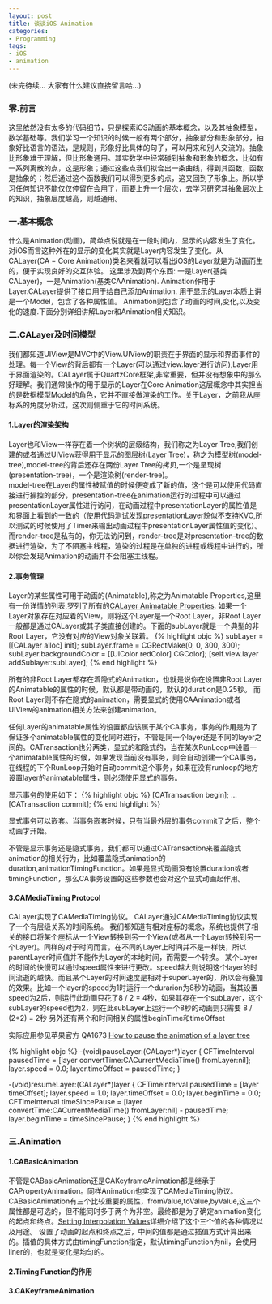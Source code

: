 ```yaml
---
layout: post
title: 谈谈iOS Animation
categories:
- Programming
tags:
- iOS
- animation
---
```



(未完待续... 大家有什么建议直接留言哈...)
### 零.前言
 这里依然没有太多的代码细节，只是探索iOS动画的基本概念，以及其抽象模型，数学基础等。我们学习一个知识的时候一般有两个部分，抽象部分和形象部分，抽象好比语言的语法，是规则，形象好比具体的句子，可以用来和别人交流的。抽象比形象难于理解，但比形象通用。其实数学中经常碰到抽象和形象的概念，比如有一系列离散的点，这是形象；通过这些点我们拟合出一条曲线，得到其函数，函数是抽象的；然后通过这个函数我们可以得到更多的点，这又回到了形象上。所以学习任何知识不能仅仅停留在会用了，而要上升一个层次，去学习研究其抽象层次上的知识，抽象层度越高，则越通用。

### 一.基本概念
什么是Animation(动画)，简单点说就是在一段时间内，显示的内容发生了变化。对iOS而言这种外在的显示的变化其实就是Layer内容发生了变化。从CALayer(CA = Core Animation)类名来看就可以看出iOS的Layer就是为动画而生的，便于实现良好的交互体验。
这里涉及到两个东西: 一是Layer(基类CALayer)，一是Animation(基类CAAnimation). Animation作用于Layer.CALayer提供了接口用于给自己添加Animation.
用于显示的Layer本质上讲是一个Model，包含了各种属性值。
Animation则包含了动画的时间,变化,以及变化的速度.下面分别详细讲解Layer和Animation相关知识。 

### 二.CALayer及时间模型
我们都知道UIView是MVC中的View.UIView的职责在于界面的显示和界面事件的处理。每一个View的背后都有一个Layer(可以通过view.layer进行访问),Layer用于界面渲染的。CALayer属于QuartzCore框架,非常重要，但并没有想象中的那么好理解。我们通常操作的用于显示的Layer在Core Animation这层概念中其实担当的是数据模型Model的角色，它并不直接做渲染的工作。关于Layer，之前我从座标系的角度分析过，这次则侧重于它的时间系统。

#### 1.Layer的渲染架构
Layer也和View一样存在着一个树状的层级结构，我们称之为Layer Tree,我们创建的或者通过UIView获得用于显示的图层树(Layer Tree)，称之为模型树(model-tree),model-tree的背后还存在两份Layer Tree的拷贝,一个是呈现树(presentation-tree)，一个是渲染树(render-tree)。     
model-tree在Layer的属性被赋值的时候便变成了新的值，这个是可以使用代码直接进行操控的部分，presentation-tree在animation运行的过程中可以通过presentationLayer属性进行访问，在动画过程中presentationLayer的属性值是和界面上看到的一致的（使用代码测试发现presentationLayer貌似不支持KVO,所以测试的时候使用了Timer来输出动画过程中presentationLayer属性值的变化）。而render-tree是私有的，你无法访问到，render-tree是对presentation-tree的数据进行渲染，为了不阻塞主线程，渲染的过程是在单独的进程或线程中进行的，所以你会发现Animation的动画并不会阻塞主线程。

#### 2.事务管理
Layer的某些属性可用于动画的(Animatable),称之为Animatable Properties,这里有一份详情的列表,罗列了所有的[CALayer Animatable Properties](http://developer.apple.com/library/ios/#documentation/Cocoa/Conceptual/CoreAnimation_guide/Articles/AnimProps.html).
如果一个Layer对象存在对应着的View，则将这个Layer是一个Root Layer，非Root Layer一般都是通过CALayer或其子类直接创建的。下面的subLayer就是一个典型的非Root Layer，它没有对应的View对象关联着。
{% highlight objc %}
    subLayer = [[CALayer alloc] init];
    subLayer.frame = CGRectMake(0, 0, 300, 300);
    subLayer.backgroundColor = [[UIColor redColor] CGColor];
    [self.view.layer addSublayer:subLayer];
{% end highlight %}
     
所有的非Root Layer都存在着隐式的Animation，也就是说你在设置非Root Layer的Animatable的属性的时候，默认都是带动画的，默认的duration是0.25秒。
而Root Layer则不存在隐式的animation，需要显式的使用CAAnimation或者UIView的animation相关方法来创建animation。    

任何Layer的animatable属性的设置都应该属于某个CA事务，事务的作用是为了保证多个animatable属性的变化同时进行，不管是同一个layer还是不同的layer之间的。CATransaction也分两类，显式的和隐式的，当在某次RunLoop中设置一个animatable属性的时候，如果发现当前没有事务，则会自动创建一个CA事务，在线程的下个RunLoop开始时自动commit这个事务，如果在没有runloop的地方设置layer的animatable属性，则必须使用显式的事务。   

显示事务的使用如下：
{% highlight objc %}
[CATransaction begin];
...  
[CATransaction commit];
{% end highlight %}

显式事务可以嵌套。当事务嵌套时候，只有当最外层的事务commit了之后，整个动画才开始。

不管是显示事务还是隐式事务，我们都可以通过CATransaction来覆盖隐式animation的相关行为，比如覆盖隐式animation的duration,animationTimingFunction。如果是显式动画没有设置duration或者timingFunction，那么CA事务设置的这些参数也会对这个显式动画起作用。



#### 3.CAMediaTiming Protocol

CALayer实现了CAMediaTiming协议。
CALayer通过CAMediaTiming协议实现了一个有层级关系的时间系统。
我们都知道有相对座标的概念，系统也提供了相关的接口将某个座标从一个View转换到另一个View(或者从一个Layer转换到另一个Layer)。同样的对于时间而言，在不同的Layer上时间并不是一样快，所以parentLayer时间值并不能作为Layer的本地时间，而需要一个转换。
某个Layer的时间的快慢可以通过speed属性来进行更改。speed越大则说明这个layer的时间流逝的越快。而且某个Layer的时间速度是相对于superLayer的，所以会有叠加的效果。比如一个layer的speed为1时运行一个durarion为8秒的动画，当其设置speed为2后，则运行此动画只花了8 / 2 = 4秒，如果其存在一个subLayer，这个subLayer的speed也为2，则在此subLayer上运行一个8秒的动画则只需要 8 / (2*2) = 2秒
另外还有两个和时间相关的属性beginTime和timeOffset

实际应用参见苹果官方 QA1673 [How to pause the animation of a layer tree](https://developer.apple.com/library/ios/#qa/qa2009/qa1673.html)

{% highlight objc %}
-(void)pauseLayer:(CALayer*)layer
{
    CFTimeInterval pausedTime = [layer convertTime:CACurrentMediaTime() fromLayer:nil];
    layer.speed = 0.0;
    layer.timeOffset = pausedTime;
}

-(void)resumeLayer:(CALayer*)layer
{
    CFTimeInterval pausedTime = [layer timeOffset];
    layer.speed = 1.0;
    layer.timeOffset = 0.0;
    layer.beginTime = 0.0;
    CFTimeInterval timeSincePause = [layer convertTime:CACurrentMediaTime() fromLayer:nil] - pausedTime;
    layer.beginTime = timeSincePause;
}
{% end highlight %}

### 三.Animation
#### 1.CABasicAnimation
不管是CABasicAnimation还是CAKeyframeAnimation都是继承于CAPropertyAnimation。同样Animation也实现了CAMediaTiming协议。
CABasicAnimation有三个比较重要的属性，fromValue,toValue,byValue,这三个属性都是可选的，但不能同时多于两个为非空。最终都是为了确定animation变化的起点和终点。[Setting Interpolation Values](http://developer.apple.com/library/ios/#documentation/GraphicsImaging/Reference/CABasicAnimation_class/Introduction/Introduction.html#//apple_ref/doc/uid/TP40004496-CH1-SW4)详细介绍了这个三个值的各种情况以及用途。
设置了动画的起点和终点之后，中间的值都是通过插值方式计算出来的。插值的具体方式由timingFunction指定，默认timingFunction为nil，会使用liner的，也就是变化是均匀的。

#### 2.Timing Function的作用


#### 3.CAKeyframeAnimation

